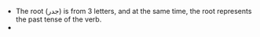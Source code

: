 - The root (جدر) is from 3 letters, and at the same time, the root represents the past tense of the verb. 
- 